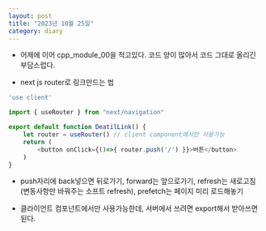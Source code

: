 ```yaml
---
layout: post
title: "2023년 10월 25일"
category: diary
---
```


- 어제에 이어 cpp_module_00을 적고있다. 코드 양이 많아서 코드 그대로 올리긴 부담스럽다.

- next js router로 링크만드는 법

~~~ts
'use client'

import { useRouter } from "next/navigation"

export default function DeatilLink() {
    let router = useRouter() // client component에서만 사용가능
    return (
        <button onClick={()=>{ router.push('/') }}>버튼</button>
    )
} 
~~~

- push자리에 back넣으면 뒤로가기, forward는 앞으로가기, refresh는 새로고침(변동사항만 바꿔주는 소프트 refresh), prefetch는 페이지 미리 로드해놓기

- 클라이언트 컴포넌트에서만 사용가능한데, 서버에서 쓰려면 export해서 받아쓰면 된다.